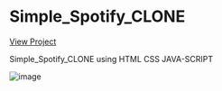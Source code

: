 # Simple_Spotify_CLONE

<a href='https://rpg-spotify-clone1.netlify.app/'>View Project<a>

Simple_Spotify_CLONE using HTML CSS JAVA-SCRIPT

![image](https://github.com/RohanPrasdGupta/Simple_Spotify_CLONE/assets/90445636/dd55b5c1-afbc-4bb7-8799-8b12f84aa854)


